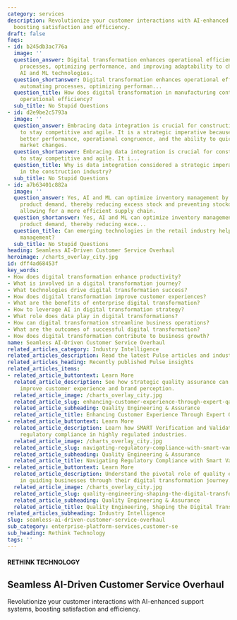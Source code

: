 ```yaml
---
category: services
description: Revolutionize your customer interactions with AI-enhanced support systems,
  boosting satisfaction and efficiency.
draft: false
faqs:
- id: b245db3ac776a
  image: ''
  question_answer: Digital transformation enhances operational efficiency by automating
    processes, optimizing performance, and improving adaptability to changes using
    AI and ML technologies.
  question_shortanswer: Digital transformation enhances operational efficiency by
    automating processes, optimizing performan...
  question_title: How does digital transformation in manufacturing contribute to increased
    operational efficiency?
  sub_title: No Stupid Questions
- id: d2e9be2c5793a
  image: ''
  question_answer: Embracing data integration is crucial for construction companies
    to stay competitive and agile. It is a strategic imperative because it leads to
    better performance, operational congruence, and the ability to quickly adapt to
    market changes.
  question_shortanswer: Embracing data integration is crucial for construction companies
    to stay competitive and agile. It i...
  question_title: Why is data integration considered a strategic imperative for companies
    in the construction industry?
  sub_title: No Stupid Questions
- id: a7b63401c882a
  image: ''
  question_answer: Yes, AI and ML can optimize inventory management by predicting
    product demand, thereby reducing excess stock and preventing stockouts, ultimately
    allowing for a more efficient supply chain.
  question_shortanswer: Yes, AI and ML can optimize inventory management by predicting
    product demand, thereby reducing exce...
  question_title: Can emerging technologies in the retail industry help in inventory
    management?
  sub_title: No Stupid Questions
heading: Seamless AI-Driven Customer Service Overhaul
heroimage: /charts_overlay_city.jpg
id: dff4ad68453f
key_words:
- How does digital transformation enhance productivity?
- What is involved in a digital transformation journey?
- What technologies drive digital transformation success?
- How does digital transformation improve customer experiences?
- What are the benefits of enterprise digital transformation?
- How to leverage AI in digital transformation strategy?
- What role does data play in digital transformations?
- How can digital transformation streamline business operations?
- What are the outcomes of successful digital transformation?
- How does digital transformation contribute to business growth?
name: Seamless AI-Driven Customer Service Overhaul
related_articles_category: Industry Intelligence
related_articles_description: Read the latest Pulse articles and industry insights.
related_articles_heading: Recently published Pulse insights
related_articles_items:
- related_article_buttontext: Learn More
  related_article_description: See how strategic quality assurance can significantly
    improve customer experience and brand perception.
  related_article_image: /charts_overlay_city.jpg
  related_article_slug: enhancing-customer-experience-through-expert-qa
  related_article_subheading: Quality Engineering & Assurance
  related_article_title: Enhancing Customer Experience Through Expert QA
- related_article_buttontext: Learn More
  related_article_description: Learn how SMART Verification and Validation streamline
    regulatory compliance in highly regulated industries.
  related_article_image: /charts_overlay_city.jpg
  related_article_slug: navigating-regulatory-compliance-with-smart-vandv
  related_article_subheading: Quality Engineering & Assurance
  related_article_title: Navigating Regulatory Compliance with Smart VandV
- related_article_buttontext: Learn More
  related_article_description: Understand the pivotal role of quality engineering
    in guiding businesses through their digital transformation journey.
  related_article_image: /charts_overlay_city.jpg
  related_article_slug: quality-engineering-shaping-the-digital-transformation
  related_article_subheading: Quality Engineering & Assurance
  related_article_title: Quality Engineering, Shaping the Digital Transformation
related_articles_subheading: Industry Intelligence
slug: seamless-ai-driven-customer-service-overhaul
sub_category: enterprise-platform-services,customer-se
sub_heading: Rethink Technology
tags: ''
---
```


#### RETHINK TECHNOLOGY
## Seamless AI-Driven Customer Service Overhaul
Revolutionize your customer interactions with AI-enhanced support systems, boosting satisfaction and efficiency.